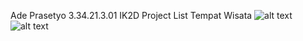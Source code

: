 Ade Prasetyo
3.34.21.3.01 IK2D
Project List Tempat Wisata
![alt text](https://github.com/adepras/Project-Taman-Bunga-Nusantara-List-/issues/2#issue-1449755340)
![alt text]()
